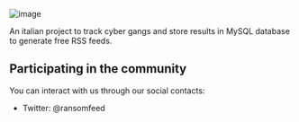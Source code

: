 ![image](https://github.com/DRM-Service/.github/assets/12810410/0d53849f-c979-49f8-8606-f7546a777560)


An italian project to track cyber gangs and store results in MySQL database to generate free RSS feeds.

## Participating in the community
You can interact with us through our social contacts:
- Twitter: @ransomfeed
